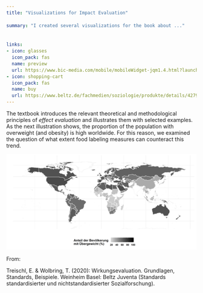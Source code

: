 ```yaml
---
title: "Visualizations for Impact Evaluation"

summary: "I created several visualizations for the book about ..."


links:
- icon: glasses
  icon_pack: fas
  name: preview
  url: https://www.bic-media.com/mobile/mobileWidget-jqm1.4.html?launcher=yes&iconType=beltz&iconTypeSecondary=beltz&https=yes&showTitleInPopUp=yes&width=198&height=373&buyUrl=https%253A%252F%252Fwww.beltz.de%252Fshop%252Fwarenkorb.html%253Ftx_saltshop_cart%25255Baction%25255D%253DaddProduct%2526tx_saltshop_cart%25255Bcontroller%25255D%253DCart%2526tx_saltshop_cart%25255Bproduct%25255D%253D42792&isbn=9783779939245&navigationContext=book&fullscreen=yes&jump2=0
- icon: shopping-cart
  icon_pack: fas
  name: buy
  url: https://www.beltz.de/fachmedien/soziologie/produkte/details/42792-wirkungsevaluation.html
---
```



The textbook introduces the relevant theoretical and methodological principles of *effect evaluation* and illustrates them with selected examples. As the next illustration shows, the proportion of the population with overweight (and obesity) is high worldwide. For this reason, we examined the question of what extent food labeling measures can counteract this trend.


![Worldmap](featured2.png)


From:

Treischl, E. & Wolbring, T. (2020): Wirkungsevaluation. Grundlagen, Standards, Beispiele. Weinheim Basel: Beltz Juventa (Standards standardisierter und nichtstandardisierter Sozialforschung).
